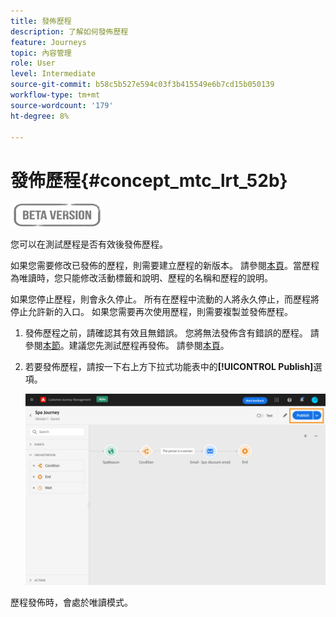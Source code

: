 ```yaml
---
title: 發佈歷程
description: 了解如何發佈歷程
feature: Journeys
topic: 內容管理
role: User
level: Intermediate
source-git-commit: b58c5b527e594c03f3b415549e6b7cd15b050139
workflow-type: tm+mt
source-wordcount: '179'
ht-degree: 8%

---
```


# 發佈歷程{#concept_mtc_lrt_52b}

![](../assets/do-not-localize/badge.png)

您可以在測試歷程是否有效後發佈歷程。

如果您需要修改已發佈的歷程，則需要建立歷程的新版本。 請參閱[本頁](../building-journeys/journey-versions.md)。當歷程為唯讀時，您只能修改活動標籤和說明、歷程的名稱和歷程的說明。

如果您停止歷程，則會永久停止。 所有在歷程中流動的人將永久停止，而歷程將停止允許新的入口。 如果您需要再次使用歷程，則需要複製並發佈歷程。

1. 發佈歷程之前，請確認其有效且無錯誤。 您將無法發佈含有錯誤的歷程。 請參閱[本節](../building-journeys/troubleshooting.md#section_h3q_kqk_fhb)。建議您先測試歷程再發佈。 請參閱[本頁](../building-journeys/testing-the-journey.md)。
1. 若要發佈歷程，請按一下右上方下拉式功能表中的&#x200B;**[!UICONTROL Publish]**&#x200B;選項。

   ![](../assets/journeyuc1_18.png)

歷程發佈時，會處於唯讀模式。
